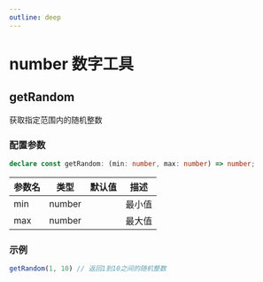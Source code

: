 ```yaml
---
outline: deep
---
```


# number 数字工具

## getRandom

获取指定范围内的随机整数

### 配置参数

```ts
declare const getRandom: (min: number, max: number) => number;
```

| 参数名 | 类型 | 默认值 | 描述         |
|-----|----|-----|------------|
|  min   |  number  |   | 最小值 |
|  max   |  number  |   | 最大值 |

### 示例

```js
getRandom(1, 10) // 返回1到10之间的随机整数
```
